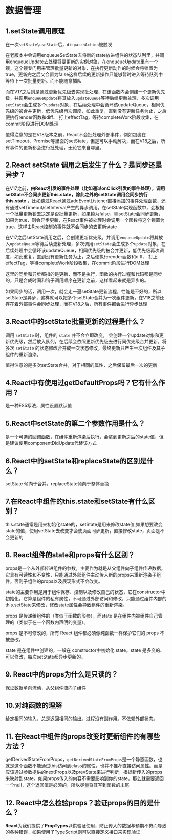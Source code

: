 # 数据管理

## 1.setState调用原理

在一次`setState\useState`后，`dispatchAction`被触发

在老版本中会调用enqueueSetState去将新的state放进组件的状态队列里，并调用enqueueUpdate去处理将要更新的实例对象，在enqueueUpdate里有一个锁，这个锁专门用来管理批量更新的对象，在执行更新动作的时候会将锁置为true，更新完之后又会置为false这样后续的更新操作只能够暂时进入等待队列中等待下一次批量更新。而不能随意插队

而在V17之后则是通过更新优先级去实现批处理，在该函数内会创建一个更新优先级，并调用`enqueueUpdate`将其放入`updateQueue`等待后续更新处理，多次调用`setState`会生成多个`update`对象，在后续处理中会循环该updateQueue，相同优先级的被合并更新，低优先级再次调度，如此重复，直到没有更新任务为止，之后便执行render函数和diff、 打上effectTag，等待completeWork阶段收集，在commit阶段进行DOM处理

值得注意的是在V18版本之前，React不会批处理外部事件，例如包裹在setTimeout、Promise等里面的setState，但是可以手动解决，而在V18之后，所有事件的更新都会进行批处理，无论它来自哪里。

## 2.React setState 调用之后发生了什么？是同步还是异步？

在V17之前，**由React引发的事件处理（比如通过onClick引发的事件处理），调用setState不会同步更新this.state，除此之外的setState调用会同步执行this.state** ，比如绕过React通过addEventListener直接添加的事件处理函数，还有通过setTimeout/setInterval产生的异步调用。在setState实现函数中，会根据一个批量更新锁去决定是否批量更新，如果锁为false，则setState会同步更新，如果为true，则会异步更新，在React事件被处理时会调用一个函数将这个锁置为true，这样由React控制的事件就不会同步的去更新state

在V17之后setState调用之后，会创建更新优先级，并调用`enqueueUpdate`将其放入`updateQueue`等待后续更新处理，多次调用`setState`会生成多个`update`对象，在后续处理中会循环该updateQueue，相同优先级的被合并更新，低优先级再次调度，如此重复，直到没有更新任务为止，之后便执行render函数和diff、 打上effectTag，等待completeWork阶段收集，在commit阶段进行DOM处理

这里的同步和异步都指的是更新，而不是执行，函数的执行过程和代码都是同步的，只是合成时间和钩子调用顺序在更新之前，这样看起来就是异步的。

如果同步的话，调用一次，就会走一遍setState更新流程，性能是不好的，所以setState是异步，这样就可以把多个setState合并为一次组件更新，在V18之前还存在着外部事件会同步处理，而在V18之后，所有事件都会进行异步处理

## 3.React中的setState批量更新的过程是什么？

调用 `setState` 时，组件的 `state` 并不会立即改变， 会创建一个update对象和更新优先级，然后放入队列，在后续会依照更新优先级去进行同优先级合并更新，将多次 `setState` 的状态修改合并成一次状态修改，最终更新只产生一次组件及其子组件的重新渲染。

值得注意的是多次setState合并，对于相同的属性，之后保留最后一次的更新

## 4.React中有使用过getDefaultProps吗？它有什么作用？

是一种ES5写法，属性设置默认值

## 5.React中setState的第二个参数作用是什么？

是一个可选的回调函数，在组件重新渲染后执行，会拿到更新之后的state值，但是建议使用componentDidUpdate代替该方式

## 6.React中的setState和replaceState的区别是什么？

setState 倾向于合并，replaceState倾向于整体替换

## 7.在React中组件的this.state和setState有什么区别？

this.state通常是用来初始化state的，setState是用来修改state值,如果想要改变state的值，使用setState去改变才会使页面同步更新，直接修改state，页面是不会更新的

## 8. React组件的state和props有什么区别？

props是一个从外部传进组件的参数，主要作为就是从父组件向子组件传递数据，它具有可读性和不变性，只能通过外部组件主动传入新的props来重新渲染子组件，否则子组件的props以及展现形式不会改变。

state的主要作用是用于组件保存、控制以及修改自己的状态，它在constructor中初始化，它算是组件的私有属性，不可通过外部访问和修改，只能通过组件内部的this.setState来修改，修改state属性会导致组件的重新渲染。

props 是传递给组件的（类似于函数的形参），而state 是在组件内被组件自己管理的（类似于在一个函数内声明的变量）。

props 是不可修改的，所有 React 组件都必须像纯函数一样保护它们的 props 不被更改。

state 是在组件中创建的，一般在 constructor中初始化 state。state 是多变的、可以修改，每次setState都异步更新的。

## 9. React中的props为什么是只读的？

保证数据单向流动，从父组件流向子组件

## 10.对纯函数的理解

给定相同的输入，总是返回相同的输出。过程没有副作用。不依赖外部状态。

## 11. 在React中组件的props改变时更新组件的有哪些方法？

getDerivedStateFromProps，`getDerivedStateFromProps`是一个静态函数，也就是这个函数不能通过this访问到class的属性，也并不推荐直接访问属性。而是应该通过参数提供的nextProps以及prevState来进行判断，根据新传入的props来映射到state。如果props传入的内容不需要影响到你的state，那么就需要返回一个null，这个返回值是必须的，所以尽量将其写到函数的末尾

## 12. React中怎么检验props？验证props的目的是什么？

**React**为我们提供了**PropTypes**以供验证使用，防止传入的数据与预期不符而导致的各种错误，如果使用了TypeScript则可以直接定义接口来实现验证

